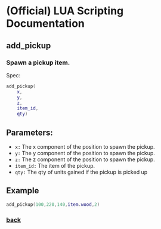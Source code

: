 
# (Official) LUA Scripting Documentation

## add_pickup

### Spawn a pickup item.

Spec:
```lua
add_pickup(
	x,
	y,
	z,
	item_id,
	qty)
```
## Parameters:
- `x:` The x component of the position to spawn the pickup.
- `y:` The y component of the position to spawn the pickup.
- `z:` The z component of the position to spawn the pickup.
- `item_id:` The item of the pickup.
- `qty:` The qty of units gained if the pickup is picked up

## Example
```lua
add_pickup(100,220,140,item.wood,2)
```

### [back](../other)

